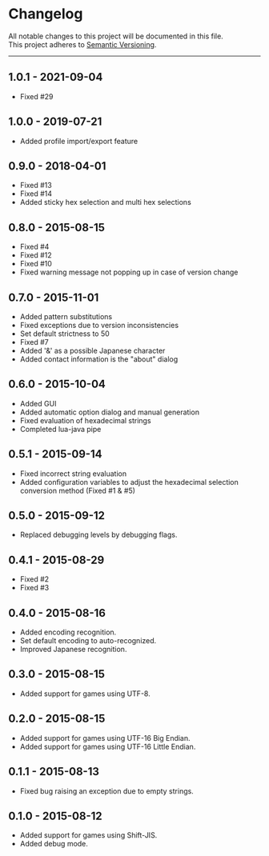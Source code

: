 # Changelog

All notable changes to this project will be documented in this file.  
This project adheres to [Semantic Versioning](http://semver.org/).


***

## 1.0.1 - 2021-09-04
- Fixed #29

## 1.0.0 - 2019-07-21
- Added profile import/export feature

## 0.9.0 - 2018-04-01
- Fixed #13
- Fixed #14
- Added sticky hex selection and multi hex selections

## 0.8.0 - 2015-08-15
- Fixed #4
- Fixed #12
- Fixed #10
- Fixed warning message not popping up in case of version change

## 0.7.0 - 2015-11-01
- Added pattern substitutions
- Fixed exceptions due to version inconsistencies
- Set default strictness to 50
- Fixed #7
- Added '&' as a possible Japanese character
- Added contact information is the "about" dialog

## 0.6.0 - 2015-10-04
- Added GUI
- Added automatic option dialog and manual generation
- Fixed evaluation of hexadecimal strings
- Completed lua-java pipe

## 0.5.1 - 2015-09-14
- Fixed incorrect string evaluation
- Added configuration variables to adjust the hexadecimal selection conversion method (Fixed #1 & #5)

## 0.5.0 - 2015-09-12
- Replaced debugging levels by debugging flags.

## 0.4.1 - 2015-08-29
- Fixed #2
- Fixed #3

## 0.4.0 - 2015-08-16
- Added encoding recognition.
- Set default encoding to auto-recognized.
- Improved Japanese recognition.

## 0.3.0 - 2015-08-15
- Added support for games using UTF-8.

## 0.2.0 - 2015-08-15
- Added support for games using UTF-16 Big Endian.
- Added support for games using UTF-16 Little Endian.

## 0.1.1 - 2015-08-13
- Fixed bug raising an exception due to empty strings.

## 0.1.0 - 2015-08-12
- Added support for games using Shift-JIS.
- Added debug mode.
